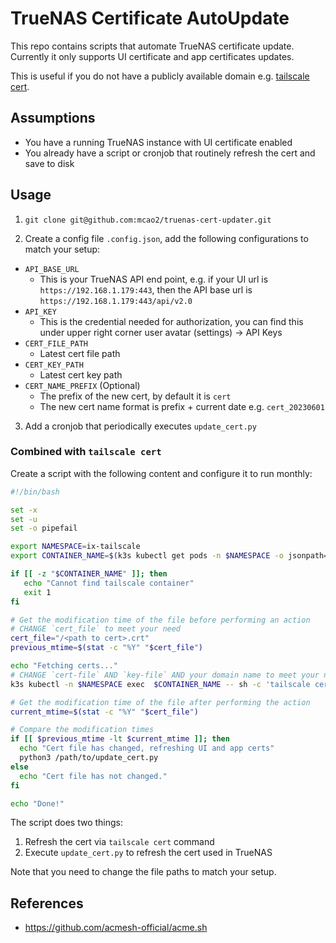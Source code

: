 # TrueNAS Certificate AutoUpdate

This repo contains scripts that automate TrueNAS certificate update. Currently
it only supports UI certificate and app certificates updates.

This is useful if you do not have a publicly available domain e.g. [tailscale cert](https://tailscale.com/kb/1153/enabling-https/).

## Assumptions

- You have a running TrueNAS instance with UI certificate enabled
- You already have a script or cronjob that routinely refresh the cert and save to disk

## Usage

1. `git clone git@github.com:mcao2/truenas-cert-updater.git`

2. Create a config file `.config.json`, add the following configurations to match your setup:

- `API_BASE_URL`
  - This is your TrueNAS API end point, e.g. if your UI url is `https://192.168.1.179:443`, then the API base url is `https://192.168.1.179:443/api/v2.0`
- `API_KEY`
  - This is the credential needed for authorization, you can find this under upper right corner user avatar (settings) -> API Keys
- `CERT_FILE_PATH`
  - Latest cert file path
- `CERT_KEY_PATH`
  - Latest cert key path
- `CERT_NAME_PREFIX` (Optional)
  - The prefix of the new cert, by default it is `cert`
  - The new cert name format is prefix + current date e.g. `cert_20230601`

3. Add a cronjob that periodically executes `update_cert.py`

### Combined with `tailscale cert`

Create a script with the following content and configure it to run monthly:

```bash
#!/bin/bash

set -x
set -u
set -o pipefail

export NAMESPACE=ix-tailscale
export CONTAINER_NAME=$(k3s kubectl get pods -n $NAMESPACE -o jsonpath='{.items[0].metadata.name}')

if [[ -z "$CONTAINER_NAME" ]]; then
   echo "Cannot find tailscale container"
   exit 1
fi

# Get the modification time of the file before performing an action
# CHANGE `cert_file` to meet your need
cert_file="/<path to cert>.crt"
previous_mtime=$(stat -c "%Y" "$cert_file")

echo "Fetching certs..."
# CHANGE `cert-file` AND `key-file` AND your domain name to meet your need
k3s kubectl -n $NAMESPACE exec  $CONTAINER_NAME -- sh -c 'tailscale cert --cert-file /<path to cert>.crt --key-file /<path to key>.key <domain>'

# Get the modification time of the file after performing the action
current_mtime=$(stat -c "%Y" "$cert_file")

# Compare the modification times
if [[ $previous_mtime -lt $current_mtime ]]; then
  echo "Cert file has changed, refreshing UI and app certs"
  python3 /path/to/update_cert.py
else
  echo "Cert file has not changed."
fi

echo "Done!"
```

The script does two things:
1. Refresh the cert via `tailscale cert` command
2. Execute `update_cert.py` to refresh the cert used in TrueNAS

Note that you need to change the file paths to match your setup.

## References

- https://github.com/acmesh-official/acme.sh
